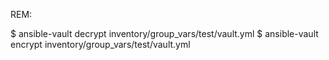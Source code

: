 REM:

  $ ansible-vault decrypt inventory/group_vars/test/vault.yml
  $ ansible-vault encrypt inventory/group_vars/test/vault.yml
